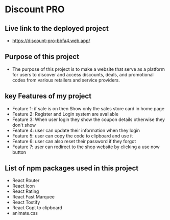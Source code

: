 # Discount PRO 

## Live link to the deployed project
- https://discount-pro-bbfa4.web.app/

## Purpose of this project 
- The purpose of this project is to make a website  that serve as a platform for users to discover and access discounts, deals, and promotional codes from various retailers and service providers.

## key Features of my project
- Feature 1: if sale is on then Show only the sales store card in home page
- Feature 2: Register and Login system are available
- Feature 3: When user login they show the coupon details otherwise they don't show
- Feature 4: user can update their information when they login
- Feature 5: user can copy the code to clipboard and use it
- Feature 6: user can also reset their password if they forgot
- Feature 7: user can redirect to the shop website by clicking a use now button

## List of npm packages used in this project 
- React Router
- React Icon
- React Rating 
- React Fast Marquee
- React Tostify
- React Copt to clipboard
- animate.css


